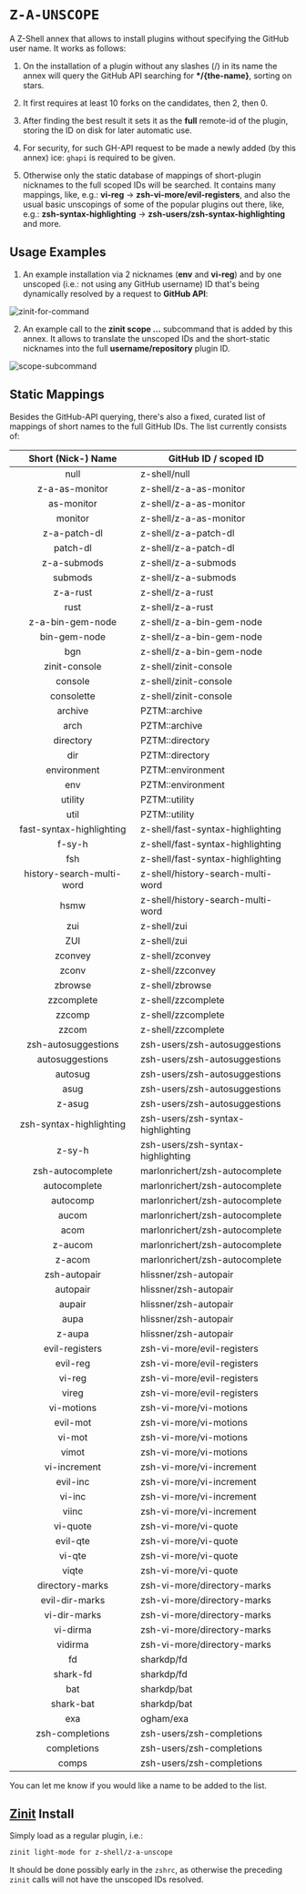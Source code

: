 # `Z-A-UNSCOPE`

A Z-Shell annex that allows to install plugins without specifying the GitHub
user name. It works as follows:

1. On the installation of a plugin without any slashes (/) in its name the
   annex will query the GitHub API searching for **\*/{the-name}**, sorting on
   stars.

2. It first requires at least 10 forks on the candidates, then 2, then 0.

3. After finding the best result it sets it as the **full** remote-id of the
   plugin, storing the ID on disk for later automatic use.

4. For security, for such GH-API request to be made a newly added (by this
   annex) ice: `ghapi` is required to be given.

5. Otherwise only the static database of mappings of short-plugin nicknames to
   the full scoped IDs will be searched. It contains many mappings, like, e.g.:
   **vi-reg** → **zsh-vi-more/evil-registers**, and also the usual basic
   unscopings of some of the popular plugins out there, like, e.g.:
   **zsh-syntax-highlighting** → **zsh-users/zsh-syntax-highlighting** and
   more.

## Usage Examples

1. An example installation via 2 nicknames (**env** and **vi-reg**) and by one
unscoped (i.e.: not using any GitHub username) ID that's being dynamically
resolved by a request to **GitHub API**:

![zinit-for-command](https://raw.githubusercontent.com/z-shell/z-a-unscope/main/images/unscope-zinit-for.png)

2. An example call to the **zinit scope …** subcommand that is added by this
annex. It allows to translate the unscoped IDs and the short-static
nicknames into the full **username/repository** plugin ID.

![scope-subcommand](https://raw.githubusercontent.com/z-shell/z-a-unscope/main/images/unscope-scope-cmd.png)

## Static Mappings

Besides the GitHub-API querying, there's also a fixed, curated list of mappings
of short names to the full GitHub IDs. The list currently consists of:

|    Short (Nick-) Name  |           GitHub ID / scoped ID          |
|:----------------------:|------------------------------------------|
|      null              |   z-shell/null                         |
|      z-a-as-monitor    |   z-shell/z-a-as-monitor               |
|      as-monitor        |   z-shell/z-a-as-monitor               |
|      monitor           |   z-shell/z-a-as-monitor               |
|      z-a-patch-dl      |   z-shell/z-a-patch-dl                 |
|      patch-dl          |   z-shell/z-a-patch-dl                 |
|      z-a-submods       |   z-shell/z-a-submods                  |
|      submods           |   z-shell/z-a-submods                  |
|      z-a-rust          |   z-shell/z-a-rust                     |
|      rust              |   z-shell/z-a-rust                     |
|      z-a-bin-gem-node  |   z-shell/z-a-bin-gem-node            |
|      bin-gem-node      |   z-shell/z-a-bin-gem-node            |
|      bgn               |   z-shell/z-a-bin-gem-node            |
|      zinit-console     |   z-shell/zinit-console               |
|      console           |   z-shell/zinit-console               |
|      consolette        |   z-shell/zinit-console               |
|      archive           |   PZTM::archive                          |
|      arch              |   PZTM::archive                          |
|      directory         |   PZTM::directory                        |
|      dir               |   PZTM::directory                        |
|      environment       |   PZTM::environment                      |
|      env               |   PZTM::environment                      |
|      utility           |   PZTM::utility                          |
|      util              |   PZTM::utility                          |
|      fast-syntax-highlighting |   z-shell/fast-syntax-highlighting       |
|      f-sy-h            |   z-shell/fast-syntax-highlighting       |
|      fsh               |   z-shell/fast-syntax-highlighting       |
|      history-search-multi-word |   z-shell/history-search-multi-word      |
|      hsmw              |   z-shell/history-search-multi-word      |
|      zui               |   z-shell/zui                            |
|      ZUI               |   z-shell/zui                            |
|      zconvey           |   z-shell/zconvey                        |
|      zconv             |   z-shell/zzconvey                        |
|      zbrowse           |   z-shell/zbrowse                        |
|      zzcomplete        |   z-shell/zzcomplete                     |
|      zzcomp            |   z-shell/zzcomplete                     |
|      zzcom             |   z-shell/zzcomplete                     |
|      zsh-autosuggestions |   zsh-users/zsh-autosuggestions          |
|      autosuggestions   |   zsh-users/zsh-autosuggestions          |
|      autosug           |   zsh-users/zsh-autosuggestions          |
|      asug              |   zsh-users/zsh-autosuggestions          |
|      z-asug            |   zsh-users/zsh-autosuggestions          |
|      zsh-syntax-highlighting |   zsh-users/zsh-syntax-highlighting      |
|      z-sy-h            |   zsh-users/zsh-syntax-highlighting      |
|      zsh-autocomplete  |   marlonrichert/zsh-autocomplete         |
|      autocomplete      |   marlonrichert/zsh-autocomplete         |
|      autocomp          |   marlonrichert/zsh-autocomplete         |
|      aucom             |   marlonrichert/zsh-autocomplete         |
|      acom              |   marlonrichert/zsh-autocomplete         |
|      z-aucom           |   marlonrichert/zsh-autocomplete         |
|      z-acom            |   marlonrichert/zsh-autocomplete         |
|      zsh-autopair      |   hlissner/zsh-autopair                  |
|      autopair          |   hlissner/zsh-autopair                  |
|      aupair            |   hlissner/zsh-autopair                  |
|      aupa              |   hlissner/zsh-autopair                  |
|      z-aupa            |   hlissner/zsh-autopair                  |
|      evil-registers    |   zsh-vi-more/evil-registers             |
|      evil-reg          |   zsh-vi-more/evil-registers             |
|      vi-reg            |   zsh-vi-more/evil-registers             |
|      vireg             |   zsh-vi-more/evil-registers             |
|      vi-motions        |   zsh-vi-more/vi-motions                 |
|      evil-mot          |   zsh-vi-more/vi-motions                 |
|      vi-mot            |   zsh-vi-more/vi-motions                 |
|      vimot             |   zsh-vi-more/vi-motions                 |
|      vi-increment      |   zsh-vi-more/vi-increment               |
|      evil-inc          |   zsh-vi-more/vi-increment               |
|      vi-inc            |   zsh-vi-more/vi-increment               |
|      viinc             |   zsh-vi-more/vi-increment               |
|      vi-quote          |   zsh-vi-more/vi-quote                   |
|      evil-qte          |   zsh-vi-more/vi-quote                   |
|      vi-qte            |   zsh-vi-more/vi-quote                   |
|      viqte             |   zsh-vi-more/vi-quote                   |
|      directory-marks   |   zsh-vi-more/directory-marks            |
|      evil-dir-marks    |   zsh-vi-more/directory-marks            |
|      vi-dir-marks      |   zsh-vi-more/directory-marks            |
|      vi-dirma          |   zsh-vi-more/directory-marks            |
|      vidirma           |   zsh-vi-more/directory-marks            |
|      fd                |   sharkdp/fd                             |
|      shark-fd          |   sharkdp/fd                             |
|      bat               |   sharkdp/bat                            |
|      shark-bat         |   sharkdp/bat                            |
|      exa               |   ogham/exa                              |
|      zsh-completions   |   zsh-users/zsh-completions              |
|      completions       |   zsh-users/zsh-completions              |
|      comps             |   zsh-users/zsh-completions              |

You can let me know if you would like a name to be added to the list.

## [Zinit](https://github.com/z-shell/zinit) Install

Simply load as a regular plugin, i.e.:

```zsh
zinit light-mode for z-shell/z-a-unscope
```

It should be done possibly early in the `zshrc`, as otherwise the preceding
`zinit` calls will not have the unscoped IDs resolved.